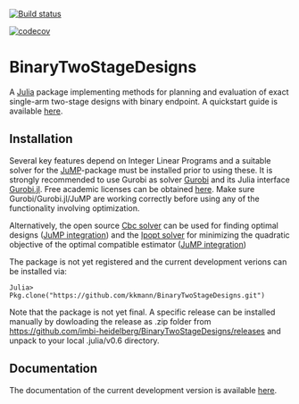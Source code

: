 [![Build status](https://ci.appveyor.com/api/projects/status/hb4tycw2in9xgrhh?svg=true)](https://ci.appveyor.com/project/kkmann/binarytwostagedesigns)

[![codecov](https://codecov.io/gh/kkmann/BinaryTwoStageDesigns/branch/master/graph/badge.svg)](https://codecov.io/gh/kkmann/BinaryTwoStageDesigns)

# BinaryTwoStageDesigns

A [Julia](http://julialang.org) package implementing methods for planning and
evaluation of exact single-arm two-stage designs with binary
endpoint. A quickstart guide is available [here](https://github.com/kkmann/BinaryTwoStageDesigns/blob/master/docs/quickstart.ipynb).

## Installation

Several key features depend on Integer Linear Programs and a suitable solver
for the [JuMP](https://github.com/JuliaOpt/JuMP.jl)-package must be installed
prior to using these.
It is strongly recommended to use Gurobi as solver 
[Gurobi](http://www.gurobi.com/index) and its Julia interface
[Gurobi.jl](https://github.com/JuliaOpt/Gurobi.jl).
Free academic licenses can be obtained
[here](http://www.gurobi.com/academia/for-universities).
Make sure Gurobi/Gurobi.jl/JuMP are working correctly before using any of the
functionality involving optimization.

Alternatively, the open source [Cbc solver](https://projects.coin-or.org/Cbc) can
be used for finding optimal designs ([JuMP integration](https://github.com/JuliaOpt/Cbc.jl)) 
and the [Ipopt solver](https://projects.coin-or.org/Ipopt) for minimizing the
quadratic objective of the optimal compatible estimator ([JuMP integration](https://github.com/JuliaOpt/Ipopt.jl))

The package is not yet registered and the current development verions can be
installed via:

    Julia> Pkg.clone("https://github.com/kkmann/BinaryTwoStageDesigns.git")

Note that the package is not yet final. 
A specific release can be installed manually by dowloading the release as .zip folder from 
https://github.com/imbi-heidelberg/BinaryTwoStageDesigns/releases and unpack to your
local .julia/v0.6 directory.



## Documentation

The documentation of the current development version is available
[here](https://kkmann.github.io/BinaryTwoStageDesigns/). 
